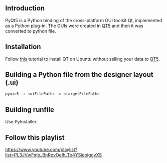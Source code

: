 ## Introduction
PyQt5 is a Python binding of the cross-platform GUI toolkit Qt, implemented as a Python plug-in.
The GUIs were created in [QT5](https://www.qt.io/) and then it was converted to python file.

## Installation
Follow [this](https://linuxways.net/ubuntu/how-to-install-qt-on-ubuntu-20-04/) tutorial to install QT on Ubuntu without selling your data to [QT5](https://www.qt.io/).

## Building a Python file from the designer layout (.ui)

```sh
pyuic5 -x <uiFilePath> -o <targetFilePath>
```

## Building runfile
Use PyInstaller.

## Follow this playlist
https://www.youtube.com/playlist?list=PL3JVwFmb_BnRpvOeIh_To4YSiebiggyXS
